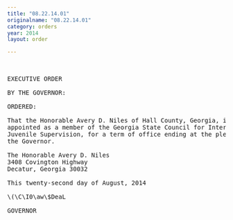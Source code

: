 ```yaml
---
title: "08.22.14.01"
originalname: "08.22.14.01"
category: orders
year: 2014
layout: order

---
```

<pre>
 

EXECUTIVE ORDER

BY THE GOVERNOR:

ORDERED:

That the Honorable Avery D. Niles of Hall County, Georgia, is
appointed as a member of the Georgia State Council for Interstate
Juvenile Supervision, for a term of office ending at the pleasure of
the Governor.

The Honorable Avery D. Niles
3408 Covington Highway
Decatur, Georgia 30032

This twenty-second day of August, 2014

\(\C\I0\aw\$DeaL

GOVERNOR

</pre>
